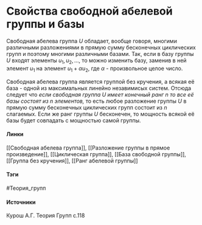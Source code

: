 # Свойства свободной абелевой группы и базы
Свободная абелева группа $U$ обладает, вообще говоря, многими различными разложениями в прямую сумму бесконечных циклических групп и поэтому многими различными базами. Так, если в базу группы $U$ входят элементы $u_{1},u_{2},\dots ,$ то можно изменить базу, заменив в ней элемент $u_{1}$ на элемент $u_{1}+\alpha u_{2}$, где $\alpha$ - произвольное целое число.

Свободная абелева группа является группой без кручения, а всякая её база - одной из максимальных линейно незавимисых систем. Отсюда следует что *если свободная группа $U$ имеет конечный ранг $n$ то все её базы состоят из $n$ элементов,* то есть любое разложение группы $U$ в прямую сумму бесконечных циклических групп состоит из $n$ слагаемых. Если же ранг группы $U$ бесконечен, то мощность всякой её базы будет совпадать с мощностью самой группы.
#### Линки
 [[Свободная абелева группа]],
 [[Разложение группы в прямое произведение]],
 [[Циклическая группа]],
 [[База свободной группы]],
 [[Группа без кручения]],
 [[Ранг абелевой группы]]
#### Тэги
 #Теория_групп 
#### Источники
 Курош А.Г. Теория Групп с.118
